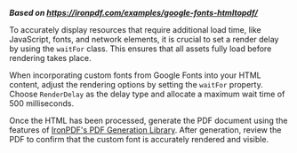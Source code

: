 ***Based on <https://ironpdf.com/examples/google-fonts-htmltopdf/>***

To accurately display resources that require additional load time, like JavaScript, fonts, and network elements, it is crucial to set a render delay by using the `waitFor` class. This ensures that all assets fully load before rendering takes place.

When incorporating custom fonts from Google Fonts into your HTML content, adjust the rendering options by setting the `waitFor` property. Choose `RenderDelay` as the delay type and allocate a maximum wait time of 500 milliseconds.

Once the HTML has been processed, generate the PDF document using the features of [IronPDF's PDF Generation Library](https://ironpdf.com). After generation, review the PDF to confirm that the custom font is accurately rendered and visible.